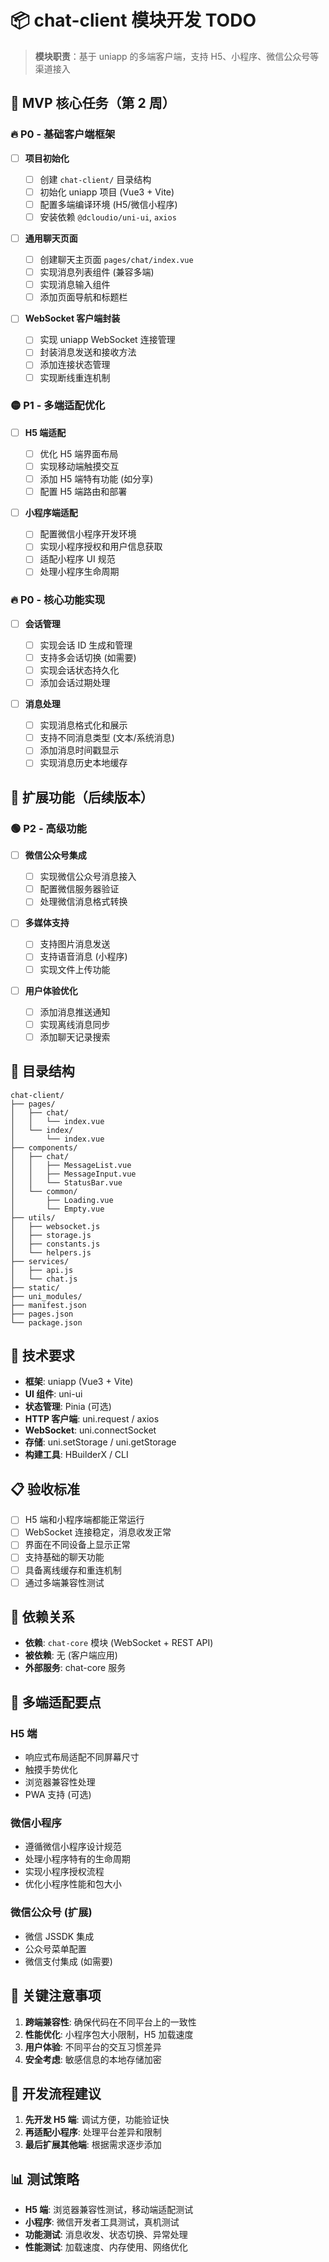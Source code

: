 # 📦 chat-client 模块开发 TODO

> **模块职责**：基于 uniapp 的多端客户端，支持 H5、小程序、微信公众号等渠道接入

## 🎯 MVP 核心任务（第 2 周）

### 🔥 P0 - 基础客户端框架

- [ ] **项目初始化**

  - [ ] 创建 `chat-client/` 目录结构
  - [ ] 初始化 uniapp 项目 (Vue3 + Vite)
  - [ ] 配置多端编译环境 (H5/微信小程序)
  - [ ] 安装依赖 `@dcloudio/uni-ui`, `axios`

- [ ] **通用聊天页面**

  - [ ] 创建聊天主页面 `pages/chat/index.vue`
  - [ ] 实现消息列表组件 (兼容多端)
  - [ ] 实现消息输入组件
  - [ ] 添加页面导航和标题栏

- [ ] **WebSocket 客户端封装**
  - [ ] 实现 uniapp WebSocket 连接管理
  - [ ] 封装消息发送和接收方法
  - [ ] 添加连接状态管理
  - [ ] 实现断线重连机制

### 🟡 P1 - 多端适配优化

- [ ] **H5 端适配**

  - [ ] 优化 H5 端界面布局
  - [ ] 实现移动端触摸交互
  - [ ] 添加 H5 端特有功能 (如分享)
  - [ ] 配置 H5 端路由和部署

- [ ] **小程序端适配**
  - [ ] 配置微信小程序开发环境
  - [ ] 实现小程序授权和用户信息获取
  - [ ] 适配小程序 UI 规范
  - [ ] 处理小程序生命周期

### 🔥 P0 - 核心功能实现

- [ ] **会话管理**

  - [ ] 实现会话 ID 生成和管理
  - [ ] 支持多会话切换 (如需要)
  - [ ] 实现会话状态持久化
  - [ ] 添加会话过期处理

- [ ] **消息处理**
  - [ ] 实现消息格式化和展示
  - [ ] 支持不同消息类型 (文本/系统消息)
  - [ ] 添加消息时间戳显示
  - [ ] 实现消息历史本地缓存

## 🚀 扩展功能（后续版本）

### 🟢 P2 - 高级功能

- [ ] **微信公众号集成**

  - [ ] 实现微信公众号消息接入
  - [ ] 配置微信服务器验证
  - [ ] 处理微信消息格式转换

- [ ] **多媒体支持**

  - [ ] 支持图片消息发送
  - [ ] 支持语音消息 (小程序)
  - [ ] 实现文件上传功能

- [ ] **用户体验优化**
  - [ ] 添加消息推送通知
  - [ ] 实现离线消息同步
  - [ ] 添加聊天记录搜索

## 📁 目录结构

```
chat-client/
├── pages/
│   ├── chat/
│   │   └── index.vue
│   └── index/
│       └── index.vue
├── components/
│   ├── chat/
│   │   ├── MessageList.vue
│   │   ├── MessageInput.vue
│   │   └── StatusBar.vue
│   └── common/
│       ├── Loading.vue
│       └── Empty.vue
├── utils/
│   ├── websocket.js
│   ├── storage.js
│   ├── constants.js
│   └── helpers.js
├── services/
│   ├── api.js
│   └── chat.js
├── static/
├── uni_modules/
├── manifest.json
├── pages.json
└── package.json
```

## 🔧 技术要求

- **框架**: uniapp (Vue3 + Vite)
- **UI 组件**: uni-ui
- **状态管理**: Pinia (可选)
- **HTTP 客户端**: uni.request / axios
- **WebSocket**: uni.connectSocket
- **存储**: uni.setStorage / uni.getStorage
- **构建工具**: HBuilderX / CLI

## 📋 验收标准

- [ ] H5 端和小程序端都能正常运行
- [ ] WebSocket 连接稳定，消息收发正常
- [ ] 界面在不同设备上显示正常
- [ ] 支持基础的聊天功能
- [ ] 具备离线缓存和重连机制
- [ ] 通过多端兼容性测试

## 🔗 依赖关系

- **依赖**: `chat-core` 模块 (WebSocket + REST API)
- **被依赖**: 无 (客户端应用)
- **外部服务**: chat-core 服务

## 📱 多端适配要点

### H5 端

- 响应式布局适配不同屏幕尺寸
- 触摸手势优化
- 浏览器兼容性处理
- PWA 支持 (可选)

### 微信小程序

- 遵循微信小程序设计规范
- 处理小程序特有的生命周期
- 实现小程序授权流程
- 优化小程序性能和包大小

### 微信公众号 (扩展)

- 微信 JSSDK 集成
- 公众号菜单配置
- 微信支付集成 (如需要)

## 🚨 关键注意事项

1. **跨端兼容性**: 确保代码在不同平台上的一致性
2. **性能优化**: 小程序包大小限制，H5 加载速度
3. **用户体验**: 不同平台的交互习惯差异
4. **安全考虑**: 敏感信息的本地存储加密

## 🔄 开发流程建议

1. **先开发 H5 端**: 调试方便，功能验证快
2. **再适配小程序**: 处理平台差异和限制
3. **最后扩展其他端**: 根据需求逐步添加

## 📊 测试策略

- **H5 端**: 浏览器兼容性测试，移动端适配测试
- **小程序**: 微信开发者工具测试，真机测试
- **功能测试**: 消息收发、状态切换、异常处理
- **性能测试**: 加载速度、内存使用、网络优化
